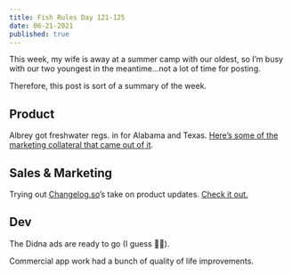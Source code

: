 ```yaml
---
title: Fish Rules Day 121-125
date: 06-21-2021
published: true
---
```


This week, my wife is away at a summer camp with our oldest, so I’m busy with our two youngest in the meantime…not a lot of time for posting.

Therefore, this post is sort of a summary of the week.

## Product

Albrey got freshwater regs. in for Alabama and Texas.  [Here’s some of the marketing collateral that came out of it][1].

## Sales & Marketing

Trying out [Changelog.so][2]’s take on product updates.  [Check it out.][3]

## Dev

The Didna ads are ready to go (I guess 🤷‍♂️).

Commercial app work had a bunch of quality of life improvements.

[1]:	https://updates.fishrulesapp.com/entry/wxwXU3YlXd62Q35Xzyvx/Freshwater-Regulations-Available-for-Alabama-and-Texas
[2]:	https://changelog.so/
[3]:	https://updates.fishrulesapp.com/